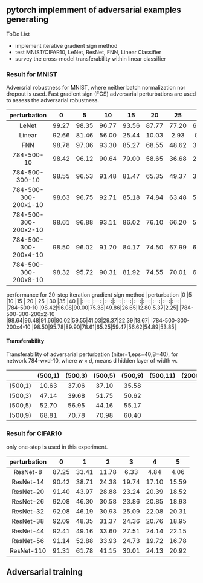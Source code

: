 ## pytorch implemment of  adversarial examples generating
ToDo List
 
 -  implement iterative gradient sign method
 -  test MNIST/CIFAR10, LeNet, ResNet, FNN, Linear Classifier 
 -  survey the cross-model transferability within linear classifier


### Result for MNIST
Adversrial robustness for MNIST, where neither batch normalization nor dropout is  used. Fast gradient sign (FGS) adversarial perturbations
are used to assess the adversarial robustness.

|perturbation           |0     |5   |10  |15  | 20 | 25 | 30 |35  |40  |   
|:--:                   |:--:  |:--:|:--:|:--:|:--:|:--:|:--:|:--:|:--:|
|LeNet                  | 99.27|98.35|96.77|93.56|87.77|77.20|61.85|44.91|32.09|
|Linear                 |92.66 |81.46|56.00|25.44|10.03|2.93 |0.83 |0.31 |0.17 |
|FNN                    |98.78 |97.06|93.30|85.27|68.55|48.62|33.48|23.65|17.80|
|784-500-10             |98.42 |96.12|90.64|79.00|58.65|36.68|22.43|14.78|11.21|
|784-500-300-10         |98.55 |96.53|91.48|81.47|65.35|49.37|37.95|30.49|24.99|
|784-500-300-200x1-10   |98.63 |96.75|92.71|85.18|74.84|63.48|53.71|44.91|38.02|
|784-500-300-200x2-10   |98.61 |96.88|93.11|86.02|76.10|66.20|57.51|50.85|45.31|
|784-500-300-200x4-10   |98.50 |96.02|91.70|84.17|74.50|67.99|65.54|64.29|63.37|
|784-500-300-200x8-10   |98.32 |95.72|90.31|81.92|74.55|70.01|67.10|65.54|64.26|


performance for 20-step iteration gradient sign method
|perturbation           |0     |5   |10  |15  | 20 | 25 | 30 |35  |40  |
|:--:                   |:--:  |:--:|:--:|:--:|:--:|:--:|:--:|:--:|:--:|
|784-500-10             |98.42|96.08|90.00|75.38|49.86|26.65|12.80|5.37|2.25| 
|784-500-300-200x2-10   |98.64|96.48|91.66|80.02|59.55|41.03|29.37|22.39|18.67|
|784-500-300-200x4-10   |98.50|95.78|89.90|78.61|65.25|59.47|56.62|54.89|53.85|

#### Transferability
Transferability of adversarial perturbation (niter=1,eps=40,B=40), for network 784-wxd-10,
where $w\times d$, means d hidden layer of width w.

|        |(500,1)|(500,3)|(500,5)|(500,9)|(500,11)|(2000,1)|(2000,3)|(4000,1)|
|:--:    |:-----:|:-----:|:-----:|:-----:|:------:|:------:|:------:|:------:|
|(500,1) | 10.63 | 37.06 | 37.10 | 35.58 |||||
|(500,3) | 47.14 | 39.68 | 51.75 | 50.62 |||||
|(500,5) | 52.70 | 56.95 | 44.16 | 55.17 |||||
|(500,9) | 68.81 | 70.78 | 70.98 | 60.40 |||||


### Result for CIFAR10

only one-step is used in this experiment.


|perturbation| 0 | 1| 2 | 3 | 4 | 5 |
|:--------:|:----:|:--:|:--:|:--:|:--:|:--:|
|ResNet-8|87.25|33.41|11.78|6.33|4.84|4.06| 
|ResNet-14|90.42|38.71|24.38|19.74|17.10|15.59|
|ResNet-20|91.40|43.97|28.88|23.24|20.39|18.52|
|ResNet-26|92.08|46.30|30.58|23.86|20.85|18.93|
|ResNet-32|92.08|46.19|30.93|25.09|22.08|20.31|
|ResNet-38|92.09|48.35|31.37|24.36|20.76|18.95|
|ResNet-44|92.41|49.16|33.60|27.51|24.14|22.15|
|ResNet-56|91.14|52.88|33.93|24.73|19.72|16.78|
|ResNet-110|91.31|61.78|41.15|30.01|24.13|20.92|



## Adversarial training




